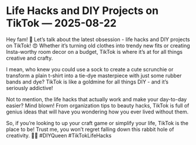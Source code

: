 # Life Hacks and DIY Projects on TikTok — 2025-08-22

Hey fam! 🌟 Let’s talk about the latest obsession - life hacks and DIY projects on TikTok! 😍 Whether it’s turning old clothes into trendy new fits or creating Insta-worthy room decor on a budget, TikTok is where it’s at for all things creative and crafty.

I mean, who knew you could use a sock to create a cute scrunchie or transform a plain t-shirt into a tie-dye masterpiece with just some rubber bands and dye? TikTok is like a goldmine for all things DIY - and it’s seriously addictive!

Not to mention, the life hacks that actually work and make your day-to-day easier? Mind blown! From organization tips to beauty hacks, TikTok is full of genius ideas that will have you wondering how you ever lived without them.

So, if you’re looking to up your craft game or simplify your life, TikTok is the place to be! Trust me, you won’t regret falling down this rabbit hole of creativity. 🌈✨ #DIYQueen #TikTokLifeHacks